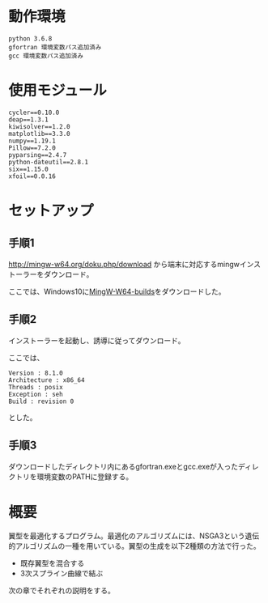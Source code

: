 # 動作環境
```
python 3.6.8
gfortran 環境変数パス追加済み
gcc 環境変数パス追加済み
```
# 使用モジュール
```
cycler==0.10.0
deap==1.3.1
kiwisolver==1.2.0
matplotlib==3.3.0
numpy==1.19.1
Pillow==7.2.0
pyparsing==2.4.7
python-dateutil==2.8.1
six==1.15.0
xfoil==0.0.16
```
# セットアップ
## 手順1
http://mingw-w64.org/doku.php/download
から端末に対応するmingwインストーラーをダウンロード。

ここでは、Windows10に[MingW-W64-builds](http://mingw-w64.org/doku.php/download/mingw-builds)をダウンロードした。

## 手順2
インストーラーを起動し、誘導に従ってダウンロード。

ここでは、
```
Version : 8.1.0
Architecture : x86_64
Threads : posix
Exception : seh
Build : revision 0
```
とした。

## 手順3
ダウンロードしたディレクトリ内にあるgfortran.exeとgcc.exeが入ったディレクトリを環境変数のPATHに登録する。

# 概要
翼型を最適化するプログラム。最適化のアルゴリズムには、NSGA3という遺伝的アルゴリズムの一種を用いている。翼型の生成を以下2種類の方法で行った。
- 既存翼型を混合する
- 3次スプライン曲線で結ぶ

次の章でそれぞれの説明をする。
